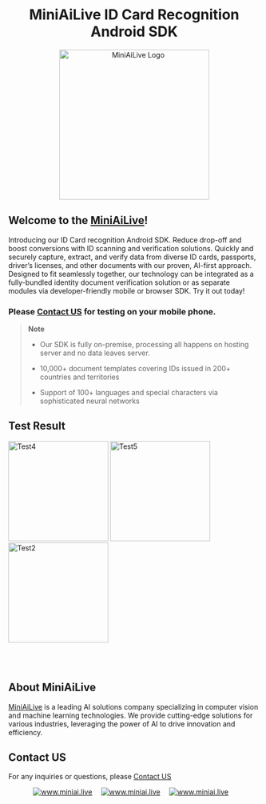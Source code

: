 <div align="center">
   <h1> MiniAiLive ID Card Recognition Android SDK </h1>
   <img src=https://www.miniai.live/wp-content/uploads/2023/03/logo_name-1-768x426.png alt="MiniAiLive Logo"
   width="300">
</div>

## Welcome to the [MiniAiLive](https://www.miniai.live/)!
Introducing our ID Card recognition Android SDK. Reduce drop-off and boost conversions with ID scanning and verification solutions. 
Quickly and securely capture, extract, and verify data from diverse ID cards, passports, driver’s licenses, and other documents with our proven, AI-first approach.
Designed to fit seamlessly together, our technology can be integrated as a fully-bundled identity document verification solution or as separate modules via developer-friendly mobile or browser SDK.
Try it out today!

### Please [Contact US](https://www.miniai.live/contact/) for testing on your mobile phone.

> **Note**
>
> - Our SDK is fully on-premise, processing all happens on hosting server and no data leaves server.
>
> - 10,000+ document templates covering IDs issued in 200+ countries and territories
>
> - Support of 100+ languages and special characters via sophisticated neural networks

## Test Result
<img src="https://github.com/MiniAiLive/MiniAI-IDCardRecognition/assets/153516004/9617f437-ee9b-4638-89e9-9c8ea746315c" alt="Test4" width="200" />
<img src="https://github.com/MiniAiLive/MiniAI-IDCardRecognition/assets/153516004/4d84de83-f40f-48f8-a760-26c8513ecac9" alt="Test5" width="200" />
<img src="https://github.com/MiniAiLive/MiniAI-IDCardRecognition/assets/153516004/d153e7c1-a764-4835-9fd1-1550d0d58ceb" alt="Test2" width="200" />

<br></br>

## About MiniAiLive
[MiniAiLive](https://www.miniai.live/) is a leading AI solutions company specializing in computer vision and machine learning technologies. We provide cutting-edge solutions for various industries, leveraging the power of AI to drive innovation and efficiency.

## Contact US
For any inquiries or questions, please [Contact US](https://www.miniai.live/contact/)

<p align="center">
<a target="_blank" href="https://t.me/Contact_MiniAiLive"><img src="https://img.shields.io/badge/telegram-@MiniAiLive-blue.svg?logo=telegram" alt="www.miniai.live"></a>&emsp;
<a target="_blank" href="https://wa.me/+19162702374"><img src="https://img.shields.io/badge/whatsapp-MiniAiLive-blue.svg?logo=whatsapp" alt="www.miniai.live"></a>&emsp;
<a target="_blank" href="https://join.skype.com/invite/ltQEVDmVddTe"><img src="https://img.shields.io/badge/skype-MiniAiLive-blue.svg?logo=skype" alt="www.miniai.live"></a>&emsp;
</p>
